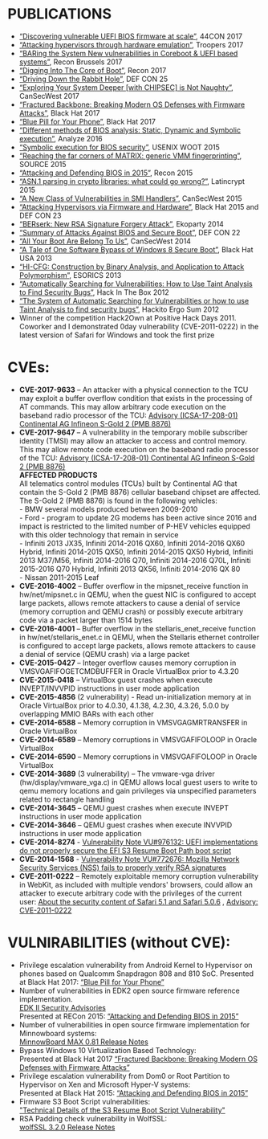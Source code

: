 # PUBLICATIONS
  
* [“Discovering vulnerable UEFI BIOS firmware at scale”](https://github.com/abazhaniuk/Publications/blob/master/2017/44CON_2017/Bulygin_Bazhaniuk_44con.pdf), 44CON 2017
* [“Attacking hypervisors through hardware emulation”](https://github.com/abazhaniuk/Publications/blob/master/2017/Troopers_2017/TR17_Attacking_hypervisor_through_hardwear_emulation.pdf), Troopers 2017
* [“BARing the System New vulnerabilities in Coreboot & UEFI based systems”](https://github.com/abazhaniuk/Publications/blob/master/2017/REConBrussels_2017/REConBrussels2017_BARing_the_system.pdf), Recon Brussels 2017
* [“Digging Into The Core of Boot”](https://github.com/abazhaniuk/Publications/blob/master/2017/RECon_2017/DiggingIntoTheCoreOfBoot.pdf), Recon 2017
* [“Driving Down the Rabbit Hole”](https://github.com/abazhaniuk/Publications/blob/master/2017/DEFCON25/DC25_Driving%20down%20the%20rabbit%20hole-Mickey_Jesse_Oleksander.pdf), DEF CON 25
* [“Exploring Your System Deeper \[with CHIPSEC\] is Not Naughty”](https://github.com/abazhaniuk/Publications/blob/master/2017/CanSecWest_2017/csw2017_ExploringYourSystemDeeper_updated.pdf), CanSecWest 2017
* [“Fractured Backbone: Breaking Modern OS Defenses with Firmware Attacks”](https://github.com/abazhaniuk/Publications/blob/master/2017/BlackHat_USA_2017/us-17-Bulygin-Fractured-Backbone-Breaking-Modern-OS-Defenses-With-Firmware-Attacks.pdf), Black Hat 2017
* [“Blue Pill for Your Phone”](https://github.com/abazhaniuk/Publications/blob/master/2017/Ekoparty13_2017/us-17-Bazhaniuk-Bulygin-BluePill-for-Your-Phone.pdf), Black Hat 2017
* [“Different methods of BIOS analysis: Static, Dynamic and Symbolic execution”](https://github.com/abazhaniuk/Publications/blob/master/2016/analyze.cc_2016/Different_methods_of_BIOS_analysis.pdf), Analyze 2016
* [“Symbolic execution for BIOS security”](https://github.com/abazhaniuk/Publications/blob/master/2015/USENIX_WOOT_2015/woot15_slides_bazhaniuk.pdf), USENIX WOOT 2015
* [“Reaching the far corners of MATRIX: generic VMM fingerprinting”](https://github.com/abazhaniuk/Publications/blob/master/2015/SOURCE_2015/source-seattle-2015-generic_vmm_fingerprinting.pdf), SOURCE 2015
* [“Attacking and Defending BIOS in 2015”](https://github.com/abazhaniuk/Publications/blob/master/2015/RECon_2015/AttackingAndDefendingBIOS-RECon2015.pdf), Recon 2015
* [“ASN.1 parsing in crypto libraries: what could go wrong?”](https://github.com/abazhaniuk/Publications/blob/master/2015/Latincrypt_2015/ASN1_parsing_issues_in_crypto_Latincrypt2015.pdf), Latincrypt 2015
* [“A New Class of Vulnerabilities in SMI Handlers”](https://github.com/abazhaniuk/Publications/blob/master/2015/CanSecWest_2015/ANewClassOfVulnInSMIHandlers_csw2015.pdf), CanSecWest 2015
* [“Attacking Hypervisors via Firmware and Hardware”](https://github.com/abazhaniuk/Publications/blob/master/2015/BlackHat_DEFCON_2015/AttackingHypervisorsViaFirmware_bhusa15_dc23.pdf), Black Hat 2015 and DEF CON 23
* [“BERserk: New RSA Signature Forgery Attack”](https://github.com/abazhaniuk/Publications/blob/master/2014/Ekoparty10/eko10-BERserk_New_RSA_Signature_Forgery_Attack.pdf), Ekoparty 2014
* [“Summary of Attacks Against BIOS and Secure Boot”](https://github.com/abazhaniuk/Publications/blob/master/2014/DEFCON22/DEFCON22-BIOSAttacks.pdf), DEF CON 22
* [“All Your Boot Are Belong To Us”](https://github.com/abazhaniuk/Publications/blob/master/2014/CanSecWest_2014/AllYourBoot_csw14-intel-final.pdf), CanSecWest 2014
* [“A Tale of One Software Bypass of Windows 8 Secure Boot”](https://github.com/abazhaniuk/Publications/blob/master/2013/BlackHat_USA_2013/Windows8SecureBoot_Bulygin-Furtak-Bazhniuk_BHUSA2013.pdf), Black Hat USA 2013
* [“HI-CFG: Construction by Binary Analysis, and Application to Attack Polymorphism”](https://github.com/abazhaniuk/Publications/blob/master/2013/ESORICS_2013/caselden13esorics.pdf), ESORICS 2013
* [“Automatically Searching for Vulnerabilities: How to Use Taint Analysis to Find Security Bugs”](https://github.com/abazhaniuk/Publications/blob/master/2012/HITBsecconf2012ams/D2T1%20-%20Alex%20Bazhanyuk%20and%20Nikita%20Tarakanov%20-%20Automatically%20Searching%20for%20Vulnerabilities.pdf), Hack In The Box 2012
* [“The System of Automatic Searching for Vulnerabilities or how to use Taint Analysis to find security bugs”](https://github.com/abazhaniuk/Publications/blob/master/2012/HackitoErgoSum_2012/HES2012-ntarakanov-SASV_ABazhanyuk.pdf), Hackito Ergo Sum 2012
* Winner of the competition Hack2Own at Positive Hack Days 2011. Coworker and I demonstrated 0day vulnerability (CVE-2011-0222) in the latest version of Safari for Windows and took the first prize

# CVEs:

* **CVE-2017-9633** – An attacker with a physical connection to the TCU may exploit a buffer overflow condition that exists in the processing of AT commands. This may allow arbitrary code execution on the baseband radio processor of the TCU:
[Advisory (ICSA-17-208-01) Continental AG Infineon S-Gold 2 (PMB 8876)](https://ics-cert.us-cert.gov/advisories/ICSA-17-208-01)
* **CVE-2017-9647** – A vulnerability in the temporary mobile subscriber identity (TMSI) may allow an attacker to access and control memory. This may allow remote code execution on the baseband radio processor of the TCU:
[Advisory (ICSA-17-208-01) Continental AG Infineon S-Gold 2 (PMB 8876)](https://ics-cert.us-cert.gov/advisories/ICSA-17-208-01) <br>
 **AFFECTED PRODUCTS**<br>
 All telematics control modules (TCUs) built by Continental AG that contain the S-Gold 2 (PMB 8876) cellular baseband chipset are affected. The S-Gold 2 (PMB 8876) is found in the following vehicles:<br>
 \- BMW several models produced between 2009-2010<br>
 \- Ford - program to update 2G modems has been active since 2016 and impact is restricted to the limited number of P-HEV vehicles equipped with this older technology that remain in service<br>
 \- Infiniti 2013 JX35, Infiniti 2014-2016 QX60, Infiniti 2014-2016 QX60 Hybrid, Infiniti 2014-2015 QX50, Infiniti 2014-2015 QX50 Hybrid, Infiniti 2013 M37/M56, Infiniti 2014-2016 Q70, Infiniti 2014-2016 Q70L, Infiniti 2015-2016 Q70 Hybrid, Infiniti 2013 QX56, Infiniti 2014-2016 QX 80<br>
 \- Nissan 2011-2015 Leaf<br>
* **CVE-2016-4002** – Buffer overflow in the mipsnet_receive function in hw/net/mipsnet.c in QEMU, when the guest NIC is configured to accept large packets, allows remote attackers to cause a denial of service (memory corruption and QEMU crash) or possibly execute arbitrary code via a packet larger than 1514 bytes
* **CVE-2016-4001** – Buffer overflow in the stellaris_enet_receive function in hw/net/stellaris_enet.c in QEMU, when the Stellaris ethernet controller is configured to accept large packets, allows remote attackers to cause a denial of service (QEMU crash) via a large packet
* **CVE-2015-0427** – Integer overflow causes memory corruption in VMSVGAFIFOGETCMDBUFFER in Oracle VirtualBox prior to 4.3.20
* **CVE-2015-0418** – VirtualBox guest crashes when execute INVEPT/INVVPID instructions in user mode application
* **CVE-2015-4856** (2 vulnerability) - Read un-initialization memory at in Oracle VirtualBox prior to 4.0.30, 4.1.38, 4.2.30, 4.3.26, 5.0.0 by overlapping MMIO BARs with each other
* **CVE-2014-6588** – Memory corruption in VMSVGAGMRTRANSFER in Oracle VirtualBox
* **CVE-2014-6589** – Memory corruptions in VMSVGAFIFOLOOP in Oracle VirtualBox
* **CVE-2014-6590** – Memory corruptions in VMSVGAFIFOLOOP in Oracle VirtualBox
* **CVE-2014-3689** (3 vulnerability) – The vmware-vga driver (hw/display/vmware_vga.c) in QEMU allows local guest users to write to qemu memory locations and gain privileges via unspecified parameters related to rectangle handling
* **CVE-2014-3645** – QEMU guest crashes when execute INVEPT instructions in user mode application
* **CVE-2014-3646** – QEMU guest crashes when execute INVVPID instructions in user mode application
* **CVE-2014-8274** - [Vulnerability Note VU#976132: UEFI implementations do not properly secure the EFI S3 Resume Boot Path boot script](http://www.kb.cert.org/vuls/id/976132)
* **CVE-2014-1568** - [Vulnerability Note VU#772676: Mozilla Network Security Services (NSS) fails to properly verify RSA signatures](http://www.kb.cert.org/vuls/id/772676)
* **CVE-2011-0222** – Remotely exploitable memory corruption vulnerability in WebKit, as included with multiple vendors' browsers, could allow an attacker to execute arbitrary code with the privileges of the current user: 
 [About the security content of Safari 5.1 and Safari 5.0.6](http://support.apple.com/kb/ht4808) , [Advisory: CVE-2011-0222](http://seclists.org/fulldisclosure/2011/Jul/302)

# VULNIRABILITIES (without CVE):
* Privilege escalation vulnerability from Android Kernel to Hypervisor on phones based on Qualcomm Snapdragon 808 and 810 SoC. Presented at Black Hat 2017: [“Blue Pill for Your Phone”](https://www.blackhat.com/docs/us-17/wednesday/us-17-Bazhaniuk-BluePill-For-Your-Phone.pdf) 
* Number of vulnerabilities in EDK2 open source firmware reference implementation.<br> 
 [EDK II Security Advisories](https://www.gitbook.com/book/edk2-docs/security-advisory/details)<br>
 Presented at RECon 2015:  [“Attacking and Defending BIOS in 2015”](https://github.com/abazhaniuk/Publications/blob/master/2015/RECon_2015/AttackingAndDefendingBIOS-RECon2015.pdf)<br>
* Number of vulnerabilities in open source firmware implementation for Minnowboard systems:<br>
 [MinnowBoard MAX 0.81 Release Notes](http://firmware.intel.com/sites/default/files/MinnowBoard_MAX-Rel_0.81-ReleaseNotes.txt) 
* Bypass Windows 10 Virtualization Based Technology: <br>
 Presented at Black Hat 2017 [“Fractured Backbone: Breaking Modern OS Defenses with Firmware Attacks”](https://www.blackhat.com/docs/us-17/wednesday/us-17-Bulygin-Fractured-Backbone-Breaking-Modern-OS-Defenses-With-Firmware-Attacks.pdf)
* Privilege escalation vulnerability from Dom0 or Root Partition to Hypervisor on Xen and Microsoft Hyper-V systems:<br>
 Presented at Black Hat 2015: [“Attacking and Defending BIOS in 2015”](https://github.com/abazhaniuk/Publications/blob/master/2015/RECon_2015/AttackingAndDefendingBIOS-RECon2015.pdf) 
* Firmware S3 Boot Script vulnerabilities: <br>
 ["Technical Details of the S3 Resume Boot Script Vulnerability"](https://github.com/abazhaniuk/Publications/blob/master/2015/WP_Intel_ATR_S3_ResBS_Vuln.pdf)
* RSA Padding check vulnerability in WolfSSL:<br>
 [wolfSSL 3.2.0 Release Notes](http://www.wolfssl.com/yaSSL/Blog/Entries/2014/9/12_CyaSSL_3.2.0_Released.html)
